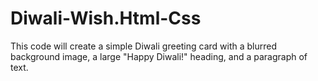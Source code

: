 # Diwali-Wish.Html-Css
This code will create a simple Diwali greeting card with a blurred background image, a large "Happy Diwali!" heading, and a paragraph of text.
